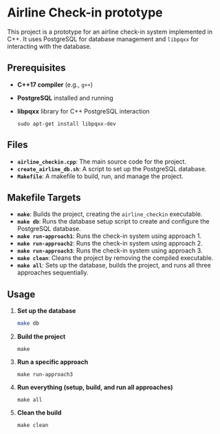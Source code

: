 # Airline Check-in prototype

This project is a prototype for an airline check-in system implemented in C++. It uses PostgreSQL for database management and `libpqxx` for interacting with the database.

## Prerequisites

- **C++17 compiler** (e.g., `g++`)
- **PostgreSQL** installed and running
- **libpqxx** library for C++ PostgreSQL interaction

    ```
    sudo apt-get install libpqxx-dev
    ```

## Files

- **`airline_checkin.cpp`**: The main source code for the project.
- **`create_airline_db.sh`**: A script to set up the PostgreSQL database.
- **`Makefile`**: A makefile to build, run, and manage the project.

## Makefile Targets

- **`make`**: Builds the project, creating the `airline_checkin` executable.
- **`make db`**: Runs the database setup script to create and configure the PostgreSQL database.
- **`make run-approach1`**: Runs the check-in system using approach 1.
- **`make run-approach2`**: Runs the check-in system using approach 2.
- **`make run-approach3`**: Runs the check-in system using approach 3.
- **`make clean`**: Cleans the project by removing the compiled executable.
- **`make all`**: Sets up the database, builds the project, and runs all three approaches sequentially.

## Usage

1. **Set up the database**
   ```bash
   make db
    ```

2. **Build the project**

    ```
    make
     ```

3. **Run a specific approach**

    ```
    make run-approach3
    ```

4. **Run everything (setup, build, and run all approaches)**

    ```
    make all    
    ```

5. **Clean the build**

    ```
    make clean
    ```